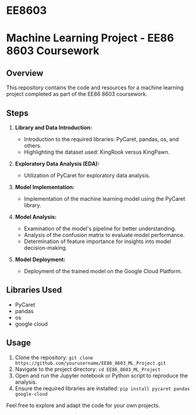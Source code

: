 # EE8603

# Machine Learning Project - EE86 8603 Coursework

## Overview
This repository contains the code and resources for a machine learning project completed as part of the EE86 8603 coursework.

## Steps

1. **Library and Data Introduction:**
   - Introduction to the required libraries: PyCaret, pandas, os, and others.
   - Highlighting the dataset used: KingRook versus KingPawn.

2. **Exploratory Data Analysis (EDA):**
   - Utilization of PyCaret for exploratory data analysis.

3. **Model Implementation:**
   - Implementation of the machine learning model using the PyCaret library.

4. **Model Analysis:**
   - Examination of the model's pipeline for better understanding.
   - Analysis of the confusion matrix to evaluate model performance.
   - Determination of feature importance for insights into model decision-making.

5. **Model Deployment:**
   - Deployment of the trained model on the Google Cloud Platform.

## Libraries Used
- PyCaret
- pandas
- os
- google cloud

## Usage
1. Clone the repository: `git clone https://github.com/yourusername/EE86_8603_ML_Project.git`
2. Navigate to the project directory: `cd EE86_8603_ML_Project`
3. Open and run the Jupyter notebook or Python script to reproduce the analysis.
4. Ensure the required libraries are installed: `pip install pycaret pandas google-cloud`

Feel free to explore and adapt the code for your own projects. 
